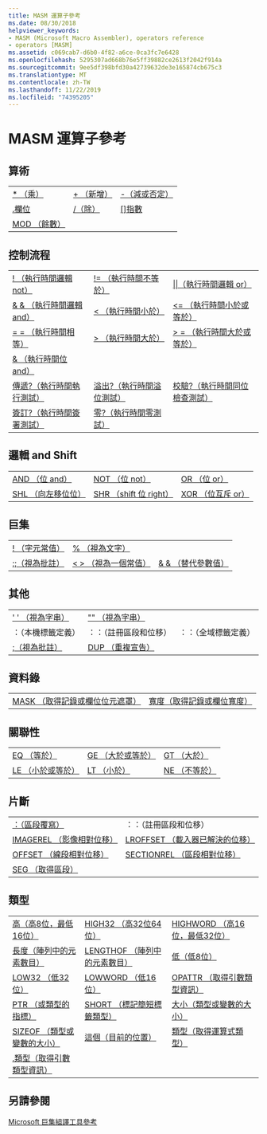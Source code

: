 ```yaml
---
title: MASM 運算子參考
ms.date: 08/30/2018
helpviewer_keywords:
- MASM (Microsoft Macro Assembler), operators reference
- operators [MASM]
ms.assetid: c069cab7-d6b0-4f82-a6ce-0ca3fc7e6428
ms.openlocfilehash: 5295307ad668b76e5ff39882ce2613f2042f914a
ms.sourcegitcommit: 9ee5df398bfd30a42739632de3e165874cb675c3
ms.translationtype: MT
ms.contentlocale: zh-TW
ms.lasthandoff: 11/22/2019
ms.locfileid: "74395205"
---
```

# <a name="masm-operators-reference"></a>MASM 運算子參考

## <a name="arithmetic"></a>算術

||||
|-|-|-|
|[* （乘）](operator-multiply.md)|[+ （新增）](operator-add.md)|[-（減或否定）](operator-subtract-2.md)|
|[.欄位](operator-dot.md)|[/（除）](operator-subtract-1.md)|[&#91;&#93;指數](operator-brackets.md)|
|[MOD （餘數）](operator-mod.md)|||

## <a name="control-flow"></a>控制流程

||||
|-|-|-|
|[\! （執行時間邏輯 not）](operator-logical-not-masm-run-time.md)|[\!= （執行時間不等於）](operator-not-equal-masm.md)|[&#124;&#124;（執行時間邏輯 or）](operator-logical-or.md)|
|[& & （執行時間邏輯 and）](operator-logical-and-masm-run-time.md)|[< （執行時間小於）](operator-less-than-masm-run-time.md)|[\<= （執行時間小於或等於）](operator-less-or-equal-masm-run-time.md)|
|[= = （執行時間相等）](operator-equal-masm-run-time.md)|[> （執行時間大於）](operator-greater-than-masm-run-time.md)|[> = （執行時間大於或等於）](operator-greater-or-equal-masm-run-time.md)|
|[& （執行時間位 and）](operator-bitwise-and.md)|||
|[傳遞?（執行時間執行測試）](operator-carry-q.md)|[溢出?（執行時間溢位測試）](operator-overflow-q.md)|[校驗?（執行時間同位檢查測試）](operator-parity-q.md)|
|[簽訂?（執行時間簽署測試）](operator-sign-q.md)|[零?（執行時間零測試）](operator-zero-q.md)||

## <a name="logical-and-shift"></a>邏輯 and Shift

||||
|-|-|-|
|[AND （位 and）](operator-and.md)|[NOT （位 not）](operator-not.md)|[OR （位 or）](operator-or.md)|
|[SHL （向左移位位）](operator-shl.md)|[SHR （shift 位 right）](operator-shr.md)|[XOR （位互斥 or）](operator-xor.md)|

## <a name="macro"></a>巨集

||||
|-|-|-|
|[\! （字元常值）](operator-logical-not-masm.md)|[% （視為文字）](operator-percent.md)||
|[;;（視為批註）](operator-semicolons.md)|[&lt; &gt; （視為一個常值）](operator-literal.md)|[& & （替代參數值）](operator-logical-and-masm.md)|

## <a name="miscellaneous"></a>其他

||||
|-|-|-|
|[' ' （視為字串）](operator-single-quote.md)|["" （視為字串）](operator-double-quote.md)||
|：（本機標籤定義）|：：（註冊區段和位移）|：：（全域標籤定義）|
|[;（視為批註）](operator-semicolon.md)|[DUP （重複宣告）](operator-dup.md)||

## <a name="record"></a>資料錄

|||
|-|-|
|[MASK （取得記錄或欄位位元遮罩）](operator-mask.md)|[寬度（取得記錄或欄位寬度）](operator-width.md)|

## <a name="relational"></a>關聯性

||||
|-|-|-|
|[EQ （等於）](operator-eq.md)|[GE （大於或等於）](operator-ge.md)|[GT （大於）](operator-gt.md)|
|[LE （小於或等於）](operator-le.md)|[LT （小於）](operator-lt.md)|[NE （不等於）](operator-ne.md)|

## <a name="segment"></a>片斷

|||
|-|-|
|[：（區段覆寫）](operator-colon.md)|：：（註冊區段和位移）|
|[IMAGEREL （影像相對位移）](operator-imagerel.md)|[LROFFSET （載入器已解決的位移）](operator-lroffset.md)|
|[OFFSET （線段相對位移）](operator-offset.md)|[SECTIONREL （區段相對位移）](operator-sectionrel.md)|
|[SEG （取得區段）](operator-seg.md)||

## <a name="type"></a>類型

||||
|-|-|-|
|[高（高8位，最低16位）](operator-high.md)|[HIGH32 （高32位64位）](operator-high32.md)|[HIGHWORD （高16位，最低32位）](operator-highword.md)|
|[長度（陣列中的元素數目）](operator-length.md)|[LENGTHOF （陣列中的元素數目）](operator-lengthof.md)|[低（低8位）](operator-low.md)|
|[LOW32 （低32位）](operator-low32.md)|[LOWWORD （低16位）](operator-lowword.md)|[OPATTR （取得引數類型資訊）](operator-opattr.md)|
|[PTR （或類型的指標）](operator-ptr.md)|[SHORT （標記簡短標籤類型）](operator-short.md)|[大小（類型或變數的大小）](operator-size.md)|
|[SIZEOF （類型或變數的大小）](operator-sizeof.md)|[這個（目前的位置）](operator-this.md)|[類型（取得運算式類型）](operator-type.md)|
|[.類型（取得引數類型資訊）](operator-dot-type.md)|||

## <a name="see-also"></a>另請參閱

[Microsoft 巨集組譯工具參考](microsoft-macro-assembler-reference.md)<br/>
